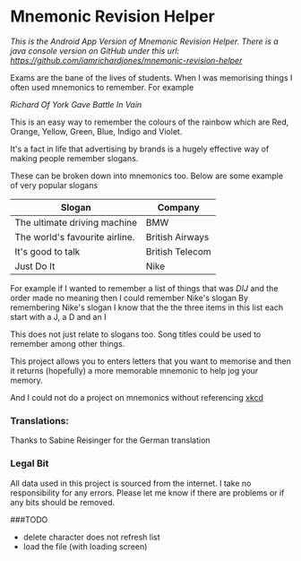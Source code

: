 # Mnemonic Revision Helper

*This is the Android App Version of Mnemonic Revision Helper. There is a java console version on GitHub under this
url: https://github.com/iamrichardjones/mnemonic-revision-helper*

Exams are the bane of the lives of students. When I was memorising things I often used mnemonics to remember. For example

*Richard Of York Gave Battle In Vain*

This is an easy way to remember the colours of the rainbow which are Red, Orange, Yellow, Green, Blue, Indigo and Violet.

It's a fact in life that advertising by brands is a hugely effective way of making people remember slogans.
 
 These can be broken down into mnemonics too. Below are some example of very popular slogans

|Slogan|Company|
|-------|-------|
|The ultimate driving machine |BMW|
|The world's favourite airline.  |British Airways|
|It's good to talk               |British Telecom|
|Just Do It      |Nike|

For example if I wanted to remember a list of things that was _DIJ_ and the order made no meaning then I could remember Nike's slogan
By remembering Nike's slogan I know that the the three items in this list each start with a J, a D and an I

This does not just relate to slogans too. Song titles could be used to remember among other things. 

This project allows you to enters letters that you want to memorise and then it returns (hopefully) a more memorable mnemonic to help jog your memory.

And I could not do a project on mnemonics without referencing [xkcd](https://xkcd.com/992/)

### Translations:
Thanks to Sabine Reisinger for the German translation

### Legal Bit
All data used in this project is sourced from the internet. I take no responsibility for any errors. Please let me know if there are problems or if any bits should be removed.

###TODO
* delete character does not refresh list
* load the file (with loading screen)